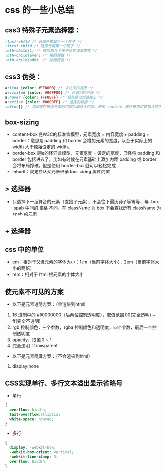 # css 的一些小总结

## css3 特殊子元素选择器：
```css
:last-child /* 选择元素最后一个孩子 */
:first-child /* 选择元素第一个孩子 */
:nth-child(1) /* 按照第几个孩子给它设置样式 */
:nth-child(even) /* 按照偶数 */
:nth-child(odd)  /* 按照奇数 */
```

## css3 伪类：
```css
a:link {color: #FF0000} /* 未访问的链接 */
a:visited {color: #00FF00} /* 已访问的链接 */
a:hover {color: #FF00FF} /* 鼠标移动到链接上 */
a:active {color: #0000FF} /* 选定的链接 */
:after{} /* 选择器在被选元素的内容后面插入内容。使用 content 属性来指定要插入的内容。 */
```
## box-sizing
- content-box 是W3C的标准盒模型，元素宽度 = 内容宽度 + padding + border：意思是 padding 和 border 会增加元素的宽度，以至于实际上的 width 大于原始设定的 width。
- border-box 是ie的怪异盒模型，元素宽度 = 设定的宽度，已经将 padding 和 border 包括进去了，比如有时候在元素基础上添加内距 padding 或 border 会将布局撑破，但是使用 border-box 就可以轻松完成
- Inherit：规定应从父元素继承 box-sizing 属性的值

## > 选择器
- 只选择下一层符合的元素（直接子元素），不会往下遍历孙子等等等，与 .box .spab 中间的 空格 不同，在 className 为 box 下会查找所有 className 为 spab 的元素

## + 选择器


## css 中的单位
- em：相对于父级元素的字体大小：1em（当前字体大小），2em（当前字体大小的两倍）
- rem：相对于 html 根元素的字体大小

## 使元素不可见的方案
- 以下是元素透明方案：（会渲染到html）
1. 16 进制中的 #00000000（后两位控制透明度），取值范围 00(完全透明) ~ ff(完全不透明)
2. rgb 控制颜色，三个参数，rgba 控制颜色和透明度，四个参数，最后一个控制透明度
3. opacity，取值 0 ~ 1
4. 完全透明：transparent
- 以下是元素隐藏方案：（不会渲染到html）
1. diaplay:none 

## CSS实现单行、多行文本溢出显示省略号
- 单行
```css
{
  overflow: hidden;
  text-overflow:ellipsis;
  white-space: nowrap;
}
```
- 多行
```css
{
  display: -webkit-box;
  -webkit-box-orient: vertical;
  -webkit-line-clamp: 3;
  overflow: hidden;
}
```